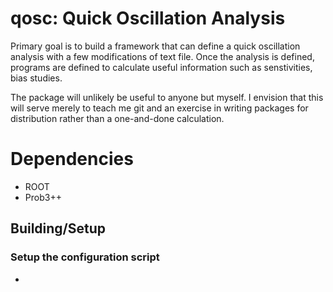 # qosc: Quick Oscillation Analysis

Primary goal is to build a framework that can define a quick oscillation analysis with a few modifications of text file.
Once the analysis is defined, programs are defined to calculate useful information such as senstivities, bias studies.

The package will unlikely be useful to anyone but myself. I envision that this will serve merely to teach me git and an exercise in writing packages for distribution rather than a one-and-done calculation.

# Dependencies

* ROOT
* Prob3++

## Building/Setup

### Setup the configuration script

* 
